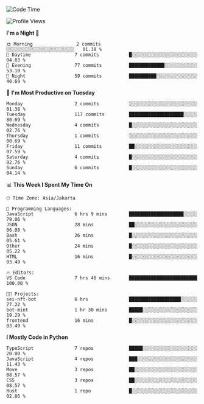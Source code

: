 <!--START_SECTION:waka-->
![Code Time](http://img.shields.io/badge/Code%20Time-1%2C704%20hrs%2043%20mins-blue)

![Profile Views](http://img.shields.io/badge/Profile%20Views-0-blue)

**I'm a Night 🦉** 

```text
🌞 Morning                2 commits           ░░░░░░░░░░░░░░░░░░░░░░░░░   01.38 % 
🌆 Daytime                7 commits           █░░░░░░░░░░░░░░░░░░░░░░░░   04.83 % 
🌃 Evening                77 commits          █████████████░░░░░░░░░░░░   53.10 % 
🌙 Night                  59 commits          ██████████░░░░░░░░░░░░░░░   40.69 % 
```
📅 **I'm Most Productive on Tuesday** 

```text
Monday                   2 commits           ░░░░░░░░░░░░░░░░░░░░░░░░░   01.38 % 
Tuesday                  117 commits         ████████████████████░░░░░   80.69 % 
Wednesday                4 commits           █░░░░░░░░░░░░░░░░░░░░░░░░   02.76 % 
Thursday                 1 commits           ░░░░░░░░░░░░░░░░░░░░░░░░░   00.69 % 
Friday                   11 commits          ██░░░░░░░░░░░░░░░░░░░░░░░   07.59 % 
Saturday                 4 commits           █░░░░░░░░░░░░░░░░░░░░░░░░   02.76 % 
Sunday                   6 commits           █░░░░░░░░░░░░░░░░░░░░░░░░   04.14 % 
```


📊 **This Week I Spent My Time On** 

```text
🕑︎ Time Zone: Asia/Jakarta

💬 Programming Languages: 
JavaScript               6 hrs 9 mins        ████████████████████░░░░░   79.06 % 
JSON                     28 mins             ██░░░░░░░░░░░░░░░░░░░░░░░   06.08 % 
Bash                     26 mins             █░░░░░░░░░░░░░░░░░░░░░░░░   05.61 % 
Other                    24 mins             █░░░░░░░░░░░░░░░░░░░░░░░░   05.22 % 
HTML                     16 mins             █░░░░░░░░░░░░░░░░░░░░░░░░   03.49 % 

🔥 Editors: 
VS Code                  7 hrs 46 mins       █████████████████████████   100.00 % 

🐱‍💻 Projects: 
sei-nft-bot              6 hrs               ███████████████████░░░░░░   77.22 % 
bot-mint                 1 hr 30 mins        █████░░░░░░░░░░░░░░░░░░░░   19.29 % 
frontend                 16 mins             █░░░░░░░░░░░░░░░░░░░░░░░░   03.49 % 
```

**I Mostly Code in Python** 

```text
TypeScript               7 repos             █████░░░░░░░░░░░░░░░░░░░░   20.00 % 
JavaScript               4 repos             ███░░░░░░░░░░░░░░░░░░░░░░   11.43 % 
Move                     3 repos             ██░░░░░░░░░░░░░░░░░░░░░░░   08.57 % 
CSS                      3 repos             ██░░░░░░░░░░░░░░░░░░░░░░░   08.57 % 
Rust                     1 repo              █░░░░░░░░░░░░░░░░░░░░░░░░   02.86 % 
```




<!--END_SECTION:waka-->
